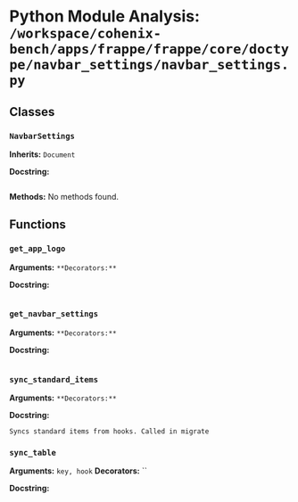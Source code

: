 # Python Module Analysis: `/workspace/cohenix-bench/apps/frappe/frappe/core/doctype/navbar_settings/navbar_settings.py`

## Classes

### `NavbarSettings`
**Inherits:** `Document`


**Docstring:**
```

```

**Methods:**
No methods found.




## Functions

### `get_app_logo`
**Arguments:** ``
**Decorators:** ``

**Docstring:**
```

```
### `get_navbar_settings`
**Arguments:** ``
**Decorators:** ``

**Docstring:**
```

```
### `sync_standard_items`
**Arguments:** ``
**Decorators:** ``

**Docstring:**
```
Syncs standard items from hooks. Called in migrate
```
### `sync_table`
**Arguments:** `key, hook`
**Decorators:** ``

**Docstring:**
```

```

